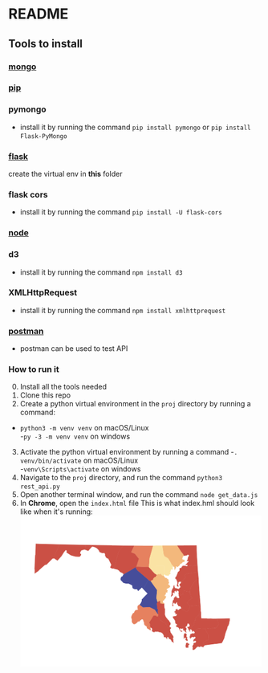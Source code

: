 # README
## Tools to install
### [mongo](https://www.mongodb.com/try/download/community)  
### [pip](https://pip.pypa.io/en/stable/installing/)  
### pymongo
- install it by running the command ```pip install pymongo``` or ```pip install Flask-PyMongo```   
### [flask](https://flask.palletsprojects.com/en/1.1.x/installation/)  
create the virtual env in **this** folder
### flask cors
- install it by running the command ```pip install -U flask-cors```
### [node](https://www.npmjs.com/get-npm) 
### d3
- install it by running the command ```npm install d3```
### XMLHttpRequest  
 - install it by running the command ```npm install xmlhttprequest```
### [postman](https://www.postman.com/downloads/)  
- postman can be used to test API
### How to run it
0. Install all the tools needed
1. Clone this repo
2. Create a python virtual environment in the `proj` directory by running a command:
 - `python3 -m venv venv` on macOS/Linux  
 -`py -3 -m venv venv` on windows
3. Activate the python virtual environment by running a command 
 -`. venv/bin/activate` on macOS/Linux   
 -`venv\Scripts\activate` on windows
4. Navigate to the `proj` directory, and run the command `python3 rest_api.py`
5. Open another terminal window, and run the command `node get_data.js`
6. In **Chrome**, open the `index.html` file
This is what index.hml should look like when it's running:
![Example](https://raw.githubusercontent.com/agathaturya/cmsc-447-team6/master/ex.png?token=AF4OF2V22W33ATPHWV7FDCK7P5SVG)
